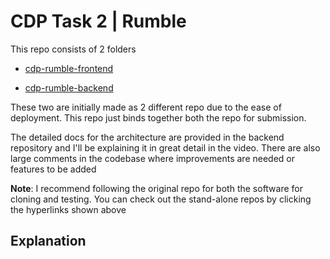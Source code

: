 # CDP Task 2 | Rumble

This repo consists of 2 folders

- [cdp-rumble-frontend](https://github.com/CyberFlaw/cdp-rumble-frontend)

- [cdp-rumble-backend](https://github.com/CyberFlaw/cdp-rumble-backend)

These two are initially made as 2 different repo due to the ease of deployment. This repo just binds together both the repo for submission.

The detailed docs for the architecture are provided in the backend repository and I'll be explaining it in great detail in the video. There are also large comments in the codebase where improvements are needed or features to be added

**Note**: I recommend following the original repo for both the software for cloning and testing. You can check out the stand-alone repos by clicking the hyperlinks shown above

## Explanation
